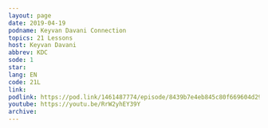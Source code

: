 ```yaml
---
layout: page
date: 2019-04-19
podname: Keyvan Davani Connection
topics: 21 Lessons
host: Keyvan Davani
abbrev: KDC
sode: 1
star: 
lang: EN
code: 21L
link: 
podlink: https://pod.link/1461487774/episode/8439b7e4eb845c80f669604d2978e057
youtube: https://youtu.be/RrW2yhEY39Y
archive: 
---
```

